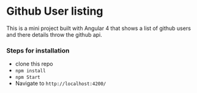 # Github User listing

This is a mini project built with Angular 4 that shows a list of github users and there details throw the github api.

### Steps for installation
- clone this repo
- `npm install`
- `npm Start` 
- Navigate to `http://localhost:4200/`
